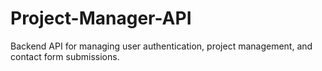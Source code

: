 # Project-Manager-API
Backend API for managing user authentication, project management, and contact form submissions.
